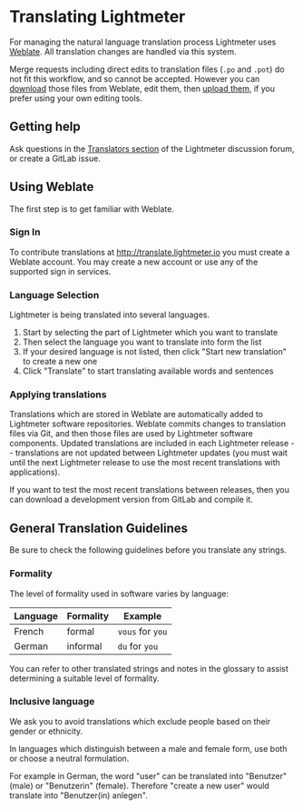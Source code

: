 # Translating Lightmeter

For managing the natural language translation process Lightmeter uses [Weblate](http://translate.lightmeter.io). All translation changes are handled via this system.

Merge requests including direct edits to translation files (`.po` and `.pot`) do not fit this workflow, and so cannot be accepted. However you can [download](https://docs.weblate.org/en/latest/user/files.html) those files from Weblate, edit them, then [upload them](https://docs.weblate.org/en/latest/user/files.html), if you prefer using your own editing tools.

## Getting help

Ask questions in the [Translators section](https://discuss.lightmeter.io/c/translation/9) of the Lightmeter discussion forum, or create a GitLab issue.

## Using Weblate

The first step is to get familiar with Weblate.

### Sign In

To contribute translations at <http://translate.lightmeter.io> you must create a Weblate account. You may create a new account or use any of the supported sign in services.

### Language Selection

Lightmeter is being translated into several languages.

1. Start by selecting the part of Lightmeter which you want to translate
1. Then select the language you want to translate into form the list
1. If your desired language is not listed, then click "Start new translation" to create a new one
1. Click "Translate" to start translating available words and sentences

### Applying translations

Translations which are stored in Weblate are automatically added to Lightmeter software repositories. Weblate commits changes to translation files via Git, and then those files are used by Lightmeter software components. Updated translations are included in each Lightmeter release -- translations are not updated between Lightmeter updates (you must wait until the next Lightmeter release to use the most recent translations with applications). 

If you want to test the most recent translations between releases, then you can download a development version from GitLab and compile it.

## General Translation Guidelines

Be sure to check the following guidelines before you translate any strings.

### Formality

The level of formality used in software varies by language:

| Language | Formality | Example |
| -------- | --------- | ------- |
| French | formal | `vous` for `you` |
| German | informal | `du` for `you` |

You can refer to other translated strings and notes in the glossary to assist
determining a suitable level of formality.

### Inclusive language

We ask you to avoid translations which exclude people based on their gender or
ethnicity.

In languages which distinguish between a male and female form, use both or
choose a neutral formulation.

For example in German, the word "user" can be translated into "Benutzer" (male) or "Benutzerin" (female).
Therefore "create a new user" would translate into "Benutzer(in) anlegen".
